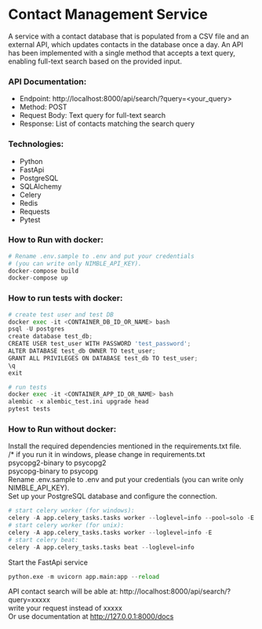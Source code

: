# Contact Management Service

A service with a contact database that is populated from a CSV file and an external API, which updates contacts in the database once a day. An API has been implemented with a single method that accepts a text query, enabling full-text search based on the provided input.

### API Documentation:
- Endpoint: http://localhost:8000/api/search/?query=<your_query>    
- Method: POST   
- Request Body: Text query for full-text search   
- Response: List of contacts matching the search query   

### Technologies:
- Python  
- FastApi   
- PostgreSQL   
- SQLAlchemy   
- Celery   
- Redis   
- Requests   
- Pytest   

### How to Run with docker:
```python
# Rename .env.sample to .env and put your credentials 
# (you can write only NIMBLE_API_KEY).
docker-compose build 
docker-compose up
```
### How to run tests with docker:
```python
# create test user and test DB
docker exec -it <CONTAINER_DB_ID_OR_NAME> bash
psql -U postgres
create database test_db;
CREATE USER test_user WITH PASSWORD 'test_password';
ALTER DATABASE test_db OWNER TO test_user;
GRANT ALL PRIVILEGES ON DATABASE test_db TO test_user;
\q
exit

# run tests
docker exec -it <CONTAINER_APP_ID_OR_NAME> bash
alembic -x alembic_test.ini upgrade head
pytest tests
```


### How to Run without docker:

Install the required dependencies mentioned in the requirements.txt file.   
/* if you run it in windows, please change in requirements.txt  
psycopg2-binary to psycopg2   
psycopg-binary to psycopg   
Rename .env.sample to .env and put your credentials (you can write only NIMBLE_API_KEY).   
Set up your PostgreSQL database and configure the connection.
```python
# start celery worker (for windows):   
celery -A app.celery_tasks.tasks worker --loglevel=info --pool=solo -E
# start celery worker (for unix):   
celery -A app.celery_tasks.tasks worker --loglevel=info -E
# start celery beat:   
celery -A app.celery_tasks.tasks beat --loglevel=info


```
Start the FastApi service 
```python
python.exe -m uvicorn app.main:app --reload 
```
API contact search will be able at: 
http://localhost:8000/api/search/?query=ххххх  
write your request instead of xxxхх   
Or use documentation at 
http://127.0.0.1:8000/docs    
